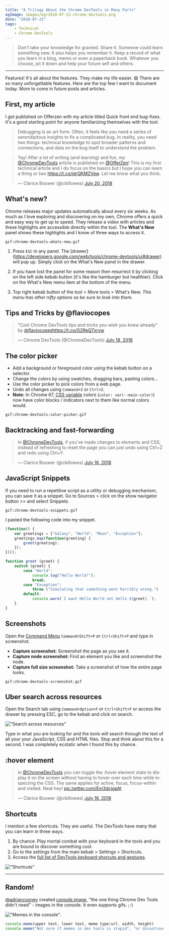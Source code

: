 ```yaml
---
title: "A Trilogy About the Chrome DevTools in Many Parts"
ogImage: images/og/2018-07-22-chrome-devtools.png
date: "2018-07-22"
tags:
    - Technical
    - Chrome DevTools
---
```


> Don't take your knowledge for granted. Share it. Someone could learn something new. It also helps you remember it. Keep a record of what you learn in a blog, memo or even a paperback book. Whatever you choose, jot it down and help your future self and others.

---

Features! It's all about the features. They make my life easier. 😄
There are so many unforgettable features. Here are the top few I want to document today. More to come in future posts and articles.

## First, my article
I got published on Offerzen with my article titled Quick front end bug-fixes. It's a good starting point for anyone familiarizing themselves with the tool.

> Debugging is an art form. Often, it feels like you need a series of serendipitous insights to fix a complicated bug. In reality, you need two things: technical knowledge to spot broader patterns and connections, and data on the bug itself to understand the problem.

<blockquote class="twitter-tweet" data-lang="en"><p lang="en" dir="ltr">Yay! After a lot of writing (and learning) and fun, my <a href="https://twitter.com/ChromeDevTools?ref_src=twsrc%5Etfw">@ChromeDevTools</a> article is published on <a href="https://twitter.com/OfferZen?ref_src=twsrc%5Etfw">@OfferZen</a>! This is my first technical article and I do focus on the basics but I hope you can learn a thing or two <a href="https://t.co/idrQKMZVew">https://t.co/idrQKMZVew</a>. Let me know what you think.</p>&mdash; Clarice Bouwer (@cbillowes) <a href="https://twitter.com/cbillowes/status/1020240152009019392?ref_src=twsrc%5Etfw">July 20, 2018</a></blockquote>

## What's new?
Chrome releases major updates automatically about every six weeks. As much as I love exploring and discovering on my own, Chrome offers a quick and easy way to get up to speed. They release a video with articles and these highlights are accessible directly within the tool. The **What's New** panel shows these highlights and I know of three ways to access it.

`gif:chrome-devtools-whats-new.gif`

1. Press `ESC` in any panel. The [drawer] (https://developers.google.com/web/tools/chrome-devtools/ui#drawer) will pop up. Simply click on the What's New panel in the drawer.

2. If you have lost the panel for some reason then resurrect it by clicking on the left side kebab button (it's like the hamburger but healthier). Click on the What's New menu item at the bottom of the menu.

3. Top right kebab button of the tool > More tools > What's New. *This menu has other nifty options so be sure to look into them.*


## Tips and Tricks by @flaviocopes

<blockquote class="twitter-tweet" data-lang="en"><p lang="en" dir="ltr">&quot;Cool Chrome DevTools tips and tricks you wish you knew already&quot; by <a href="https://twitter.com/flaviocopes?ref_src=twsrc%5Etfw">@flaviocopes</a><a href="https://t.co/G2ReQ7xrvw">https://t.co/G2ReQ7xrvw</a></p>&mdash; Chrome DevTools (@ChromeDevTools) <a href="https://twitter.com/ChromeDevTools/status/1019627868500955137?ref_src=twsrc%5Etfw">July 18, 2018</a></blockquote>

## The color picker

* Add a background or foreground color using the kebab button on a selector.
* Change the colors by using swatches, dragging bars, pasting colors...
* Use the color picker to pick colors from a web page.
* Undo all changes using `Command+Z` or `Ctrl+Z`.
* **Note:** In Chrome 67, [CSS variable](https://developer.mozilla.org/en-US/docs/Web/CSS/Using_CSS_variables) colors (`color: var(--main-color)`) now have color blocks / indicators next to them like normal colors would.

`gif:chrome-devtools-color-picker.gif`

## Backtracking and fast-forwarding
<blockquote class="twitter-tweet" data-lang="en"><p lang="en" dir="ltr">In <a href="https://twitter.com/ChromeDevTools?ref_src=twsrc%5Etfw">@ChromeDevTools</a>, if you&#39;ve made changes to elements and CSS, instead of refreshing to reset the page you can just undo using Ctrl+Z and redo using Ctrl+Y.</p>&mdash; Clarice Bouwer (@cbillowes) <a href="https://twitter.com/cbillowes/status/1018851449273380864?ref_src=twsrc%5Etfw">July 16, 2018</a></blockquote>

## JavaScript Snippets
If you need to run a repetitive script as a utility or debugging mechanism, you can save it as a snippet. Go to Sources > click on the show navigator button >> and select Snippets.

`gif:chrome-devtools-snippets.gif`

I pasted the following code into my snippet.

```javascript
(function() {
    var greetings = ["Galaxy", "World", "Moon", "Exception"];
    greetings.map(function(greeting) {
        greet(greeting);
    });
})();

function greet (greet) {
    switch (greet) {
        case "World":
            console.log("Hello World!");
            break;
        case "Exception":
            throw ("Simulating that something went horribly wrong.")
        default:
            console.warn(`I want Hello World not Hello ${greet}.`);
    }
}
```

## Screenshots
Open the [Command Menu](https://developers.google.com/web/tools/chrome-devtools/ui#command-menu)
`Command+Shift+P` or `Ctrl+Shift+P` and type in screenshot.

* **Capture screenshot:** Screenshot the page as you see it.
* **Capture node screenshot:** Find an element you like and screenshot the node.
* **Capture full size screenshot:** Take a screenshot of how the entire page looks.

`gif:chrome-devtools-screenshot.gif`

## Uber search across resources
Open the Search tab using `Command+Option+F` or `Ctrl+Shift+F` or access the drawer by pressing ESC, go to the kebab and click on search.

!["Search across resources"](search-post.png)

Type in what you are looking for and the tools will search through the text of all your your JavaScript, CSS and HTML files. Stop and think about this for a second. I was completely ecstatic when I found this by chance.

## :hover element
<blockquote class="twitter-tweet" data-lang="en"><p lang="en" dir="ltr">In <a href="https://twitter.com/ChromeDevTools?ref_src=twsrc%5Etfw">@ChromeDevTools</a> you can toggle the :hover element state to display it on the screen without having to hover over each time while inspecting the CSS. The same applies for active, focus, focus-within and visited. Neat hey! <a href="https://t.co/Em3dcjgpAI">pic.twitter.com/Em3dcjgpAI</a></p>&mdash; Clarice Bouwer (@cbillowes) <a href="https://twitter.com/cbillowes/status/1018852228399058944?ref_src=twsrc%5Etfw">July 16, 2018</a></blockquote>

## Shortcuts
I mention a few shortcuts. They are useful. The DevTools have many that you can learn in three ways.

1. By chance. Play mortal combat with your keyboard in the tools and you are bound to discover something cool.
2. Go to the settings from the main kebab > Settings > Shortcuts.
3. Access the [full list of DevTools keyboard shorcuts and gestures](https://developers.google.com/web/tools/chrome-devtools/shortcuts).

!["Shortcuts"](shortcuts.png)

---
## Random!

[@adriancooney](https://github.com/adriancooney) created [console.image](https://github.com/adriancooney/console.image), "the one thing Chrome Dev Tools didn't need" - images in the console. It even supports gifs. ;-)

!["Memes in the console"](meme.png).

```js
console.meme(upper text, lower text, meme type|url, width, height)
console.meme("Not sure if memes in dev tools is stupid", "or disastrous.", "Not Sure Fry", 400, 300);
```
